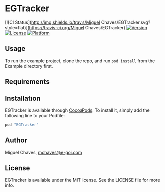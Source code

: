 # EGTracker

[![CI Status](http://img.shields.io/travis/Miguel Chaves/EGTracker.svg?style=flat)](https://travis-ci.org/Miguel Chaves/EGTracker)
[![Version](https://img.shields.io/cocoapods/v/EGTracker.svg?style=flat)](http://cocoapods.org/pods/EGTracker)
[![License](https://img.shields.io/cocoapods/l/EGTracker.svg?style=flat)](http://cocoapods.org/pods/EGTracker)
[![Platform](https://img.shields.io/cocoapods/p/EGTracker.svg?style=flat)](http://cocoapods.org/pods/EGTracker)

## Usage

To run the example project, clone the repo, and run `pod install` from the Example directory first.

## Requirements

## Installation

EGTracker is available through [CocoaPods](http://cocoapods.org). To install
it, simply add the following line to your Podfile:

```ruby
pod "EGTracker"
```

## Author

Miguel Chaves, mchaves@e-goi.com

## License

EGTracker is available under the MIT license. See the LICENSE file for more info.
